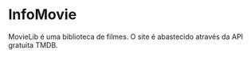 # InfoMovie
<p> MovieLib é uma biblioteca de filmes. O site é abastecido através da API gratuita TMDB.</p>
